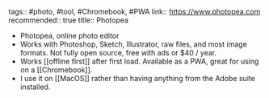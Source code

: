 ---
---

tags:: #photo, #tool, #Chromebook, #PWA
link:: https://www.photopea.com
recommended:: true
title:: Photopea

- Photopea, online photo editor
- Works with Photoshop, Sketch, Illustrator, raw files, and most image formats. Not fully open source, free with ads or $40 / year.
- Works [[offline first]] after first load. Available as a PWA, great for using on a [[Chromebook]].
- I use it on [[MacOS]] rather than having anything from the Adobe suite installed.